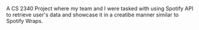 A CS 2340 Project where my team and I were tasked with using Spotify API to retrieve user's data and showcase it in a creatibe manner similar to Spotify Wraps.
